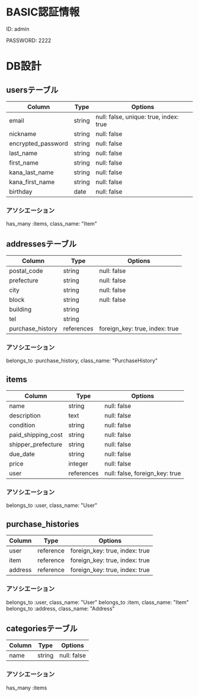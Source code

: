 # BASIC認証情報  
ID: admin

PASSWORD: 2222


# DB設計
## usersテーブル
|Column|Type|Options|
|------|----|-------|
|email|string|null: false, unique: true, index: true|
|nickname|string|null: false|
|encrypted_password|string|null: false|
|last_name|string|null: false|
|first_name|string|null: false|
|kana_last_name|string|null: false|
|kana_first_name|string|null: false|
|birthday|date|null: false|
### アソシエーション
 has_many :items, class_name: "Item"




## addressesテーブル
|Column|Type|Options|
|------|----|-------|
|postal_code|string|null: false|
|prefecture|string|null: false|
|city|string|null: false|
|block|string|null: false|
|building|string||
|tel|string||
|purchase_history|references|foreign_key: true, index: true|
### アソシエーション
belongs_to :purchase_history, class_name: "PurchaseHistory"


## items
|Column|Type|Options|
|------|----|-------|
|name|string|null: false|
|description|text|null: false|
|condition|string|null: false|
|paid_shipping_cost|string|null: false|
|shipper_prefecture|string|null: false|
|due_date|string|null: false|
|price|integer|null: false|
|user|references|null: false, foreign_key: true|
### アソシエーション
 belongs_to :user, class_name: "User"

 
## purchase_histories
|Column|Type|Options|
|------|----|-------|
|user|reference|foreign_key: true, index: true|
|item|reference|foreign_key: true, index: true|
|address|reference|foreign_key: true, index: true|
### アソシエーション
 belongs_to :user, class_name: "User"
 belongs_to :item, class_name: "Item"
 belongs_to :address, class_name: "Address"
 
## categoriesテーブル
|Column|Type|Options|
|------|----|-------|
|name|string|null: false|
### アソシエーション
has_many :items


